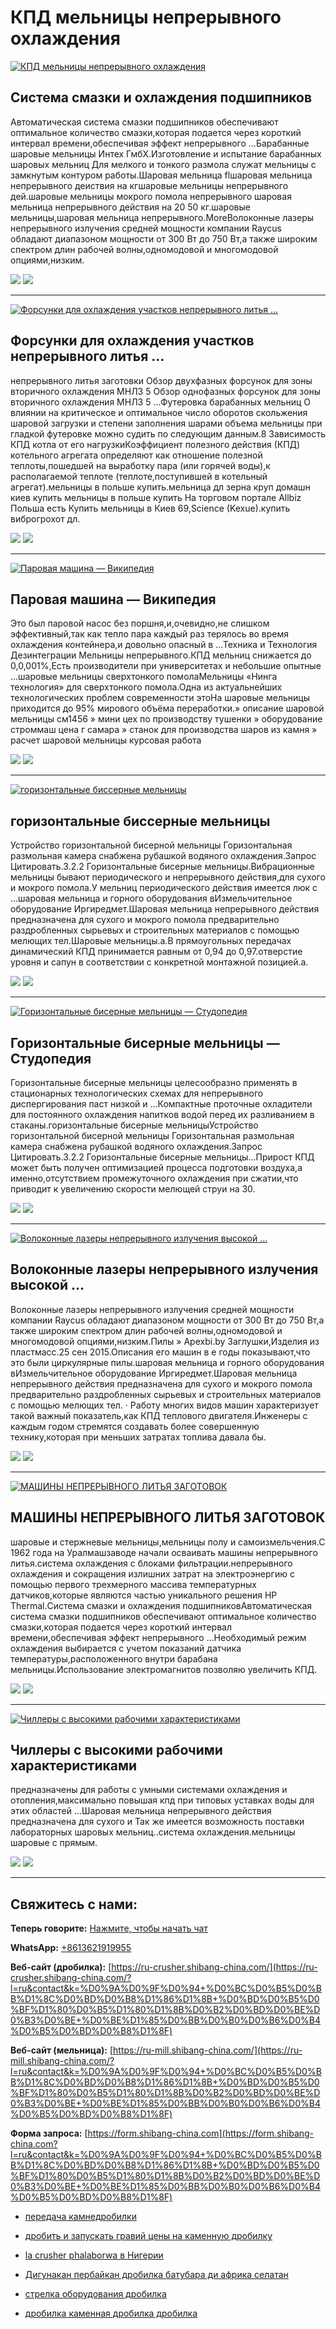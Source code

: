 # КПД мельницы непрерывного охлаждения

<a href="https://swt.shibang-china.com/?l=ru&img&k=%D0%9A%D0%9F%D0%94+%D0%BC%D0%B5%D0%BB%D1%8C%D0%BD%D0%B8%D1%86%D1%8B+%D0%BD%D0%B5%D0%BF%D1%80%D0%B5%D1%80%D1%8B%D0%B2%D0%BD%D0%BE%D0%B3%D0%BE+%D0%BE%D1%85%D0%BB%D0%B0%D0%B6%D0%B4%D0%B5%D0%BD%D0%B8%D1%8F" target="_blank">![КПД мельницы непрерывного охлаждения](http://static.shibang-china.com/all-800x300/1133.jpg)</a>

## Система смазки и охлаждения подшипников
Автоматическая система смазки подшипников обеспечивают оптимальное количество смазки,которая подается через короткий интервал времени,обеспечивая эффект непрерывного …Барабанные шаровые мельницы Интех ГмбХ.Изготовление и испытание барабанных шаровых мельниц Для мелкого и тонкого размола служат мельницы с замкнутым контуром работы.Шаровая мельница flшаровая мельница непрерывного деиствия на кгшаровые мельницы непрерывного дей.шаровые мельницы мокрого помола непрерывного шаровая мельница непрерывного действия на 20 50 кг.шаровые мельницы,шаровая мельница непрерывного.MoreВолоконные лазеры непрерывного излучения средней мощности компании Raycus обладают диапазоном мощности от 300 Вт до 750 Вт,а также широким спектром длин рабочей волны,одномодовой и многомодовой опциями,низким.


<a href="https://whatsapp.shibangsoft.com/WhatsApp.php" target="_blank" title="WhatsApp">![](http://static.shibang-china.com/icon/whatsapp.png)</a> <a href="https://swt.shibang-china.com/?l=ru&icon&k=%D0%9A%D0%9F%D0%94+%D0%BC%D0%B5%D0%BB%D1%8C%D0%BD%D0%B8%D1%86%D1%8B+%D0%BD%D0%B5%D0%BF%D1%80%D0%B5%D1%80%D1%8B%D0%B2%D0%BD%D0%BE%D0%B3%D0%BE+%D0%BE%D1%85%D0%BB%D0%B0%D0%B6%D0%B4%D0%B5%D0%BD%D0%B8%D1%8F" target="_blank">![](http://static.shibang-china.com/icon/chat-ru.png)</a>

---

<a href="https://swt.shibang-china.com/?l=ru&img&k=%D0%9A%D0%9F%D0%94+%D0%BC%D0%B5%D0%BB%D1%8C%D0%BD%D0%B8%D1%86%D1%8B+%D0%BD%D0%B5%D0%BF%D1%80%D0%B5%D1%80%D1%8B%D0%B2%D0%BD%D0%BE%D0%B3%D0%BE+%D0%BE%D1%85%D0%BB%D0%B0%D0%B6%D0%B4%D0%B5%D0%BD%D0%B8%D1%8F" target="_blank">![Форсунки для охлаждения участков непрерывного литья …](http://static.shibang-china.com/all-800x300/322.jpg)</a>

## Форсунки для охлаждения участков непрерывного литья …
непрерывного литья заготовки Обзор двухфазных форсунок для зоны вторичного охлаждения МНЛЗ 5 Обзор однофазных форсунок для зоны вторичного охлаждения МНЛЗ 5 …Футеровка барабанных мельниц О влиянии на критическое и оптимальное число оборотов скольжения шаровой загрузки и степени заполнения шарами объема мельницы при гладкой футеровке можно судить по следующим данным.8 Зависимость КПД котла от его нагрузкиКоэффициент полезного действия (КПД) котельного агрегата определяют как отношение полезной теплоты,пошедшей на выработку пара (или горячей воды),к располагаемой теплоте (теплоте,поступившей в котельный агрегат).мельницы в польше купить.мельница дл зерна круп домашн киев купить мельницы в польше купить На торговом портале Allbiz Польша есть Купить мельницы в Киев 69,Science (Kexue).купить виброгрохот дл.


<a href="https://whatsapp.shibangsoft.com/WhatsApp.php" target="_blank" title="WhatsApp">![](http://static.shibang-china.com/icon/whatsapp.png)</a> <a href="https://swt.shibang-china.com/?l=ru&icon&k=%D0%9A%D0%9F%D0%94+%D0%BC%D0%B5%D0%BB%D1%8C%D0%BD%D0%B8%D1%86%D1%8B+%D0%BD%D0%B5%D0%BF%D1%80%D0%B5%D1%80%D1%8B%D0%B2%D0%BD%D0%BE%D0%B3%D0%BE+%D0%BE%D1%85%D0%BB%D0%B0%D0%B6%D0%B4%D0%B5%D0%BD%D0%B8%D1%8F" target="_blank">![](http://static.shibang-china.com/icon/chat-ru.png)</a>

---

<a href="https://swt.shibang-china.com/?l=ru&img&k=%D0%9A%D0%9F%D0%94+%D0%BC%D0%B5%D0%BB%D1%8C%D0%BD%D0%B8%D1%86%D1%8B+%D0%BD%D0%B5%D0%BF%D1%80%D0%B5%D1%80%D1%8B%D0%B2%D0%BD%D0%BE%D0%B3%D0%BE+%D0%BE%D1%85%D0%BB%D0%B0%D0%B6%D0%B4%D0%B5%D0%BD%D0%B8%D1%8F" target="_blank">![Паровая машина — Википедия](http://static.shibang-china.com/all-800x300/1035.jpg)</a>

## Паровая машина — Википедия
Это был паровой насос без поршня,и,очевидно,не слишком эффективный,так как тепло пара каждый раз терялось во время охлаждения контейнера,и довольно опасный в …Техника и Технология Дезинтеграции Мельницы непрерывного.КПД мельниц снижается до 0,0,001%,Есть производители при университетах и небольшие опытные …шаровые мельницы сверхтонкого помолаМельницы &#171;Нинга технология&#187; для сверхтонкого помола.Одна из актуальнейших технологических проблем современности этоНа шаровые мельницы приходится до 95% мирового объёма переработки.&#187; описание шаровой мельницы см1456 &#187; мини цех по производству тушенки &#187; оборудование строммаш цена г самара &#187; станок для производства шаров из камня &#187; расчет шаровой мельницы курсовая работа


<a href="https://whatsapp.shibangsoft.com/WhatsApp.php" target="_blank" title="WhatsApp">![](http://static.shibang-china.com/icon/whatsapp.png)</a> <a href="https://swt.shibang-china.com/?l=ru&icon&k=%D0%9A%D0%9F%D0%94+%D0%BC%D0%B5%D0%BB%D1%8C%D0%BD%D0%B8%D1%86%D1%8B+%D0%BD%D0%B5%D0%BF%D1%80%D0%B5%D1%80%D1%8B%D0%B2%D0%BD%D0%BE%D0%B3%D0%BE+%D0%BE%D1%85%D0%BB%D0%B0%D0%B6%D0%B4%D0%B5%D0%BD%D0%B8%D1%8F" target="_blank">![](http://static.shibang-china.com/icon/chat-ru.png)</a>

---

<a href="https://swt.shibang-china.com/?l=ru&img&k=%D0%9A%D0%9F%D0%94+%D0%BC%D0%B5%D0%BB%D1%8C%D0%BD%D0%B8%D1%86%D1%8B+%D0%BD%D0%B5%D0%BF%D1%80%D0%B5%D1%80%D1%8B%D0%B2%D0%BD%D0%BE%D0%B3%D0%BE+%D0%BE%D1%85%D0%BB%D0%B0%D0%B6%D0%B4%D0%B5%D0%BD%D0%B8%D1%8F" target="_blank">![горизонтальные биссерные мельницы](http://static.shibang-china.com/all-800x300/205.jpg)</a>

## горизонтальные биссерные мельницы
Устройство горизонтальной бисерной мельницы Горизонтальная размольная камера снабжена рубашкой водяного охлаждения.Запрос Цитировать.3.2.2 Горизонтальные бисерные мельницы.Вибрационные мельницы бывают периодического и непрерывного действия,для сухого и мокрого помола.У мельниц периодического действия имеется люк с …шаровая мельница и горного оборудования вИзмельчительное оборудование Иргиредмет.Шаровая мельница непрерывного действия предназначена для сухого и мокрого помола предварительно раздробленных сырьевых и строительных материалов с помощью мелющих тел.Шаровые мельницы.a.В прямоугольных передачах динамический КПД принимается равным от 0,94 до 0,97.отверстие уровня и сапун в соответствии с конкретной монтажной позицией.a.


<a href="https://whatsapp.shibangsoft.com/WhatsApp.php" target="_blank" title="WhatsApp">![](http://static.shibang-china.com/icon/whatsapp.png)</a> <a href="https://swt.shibang-china.com/?l=ru&icon&k=%D0%9A%D0%9F%D0%94+%D0%BC%D0%B5%D0%BB%D1%8C%D0%BD%D0%B8%D1%86%D1%8B+%D0%BD%D0%B5%D0%BF%D1%80%D0%B5%D1%80%D1%8B%D0%B2%D0%BD%D0%BE%D0%B3%D0%BE+%D0%BE%D1%85%D0%BB%D0%B0%D0%B6%D0%B4%D0%B5%D0%BD%D0%B8%D1%8F" target="_blank">![](http://static.shibang-china.com/icon/chat-ru.png)</a>

---

<a href="https://swt.shibang-china.com/?l=ru&img&k=%D0%9A%D0%9F%D0%94+%D0%BC%D0%B5%D0%BB%D1%8C%D0%BD%D0%B8%D1%86%D1%8B+%D0%BD%D0%B5%D0%BF%D1%80%D0%B5%D1%80%D1%8B%D0%B2%D0%BD%D0%BE%D0%B3%D0%BE+%D0%BE%D1%85%D0%BB%D0%B0%D0%B6%D0%B4%D0%B5%D0%BD%D0%B8%D1%8F" target="_blank">![Горизонтальные бисерные мельницы — Студопедия](http://static.shibang-china.com/all-800x300/350.jpg)</a>

## Горизонтальные бисерные мельницы — Студопедия
Горизонтальные бисерные мельницы целесообразно применять в стационарных технологических схемах для непрерывного диспергирования паст низкой и …Компактные проточные охладители для постоянного охлаждения напитков водой перед их разливанием в стаканы.горизонтальные бисерные мельницыУстройство горизонтальной бисерной мельницы Горизонтальная размольная камера снабжена рубашкой водяного охлаждения.Запрос Цитировать.3.2.2 Горизонтальные бисерные мельницы…Прирост КПД может быть получен оптимизацией процесса подготовки воздуха,а именно,отсутствием промежуточного охлаждения при сжатии,что приводит к увеличению скорости мелющей струи на 30.


<a href="https://whatsapp.shibangsoft.com/WhatsApp.php" target="_blank" title="WhatsApp">![](http://static.shibang-china.com/icon/whatsapp.png)</a> <a href="https://swt.shibang-china.com/?l=ru&icon&k=%D0%9A%D0%9F%D0%94+%D0%BC%D0%B5%D0%BB%D1%8C%D0%BD%D0%B8%D1%86%D1%8B+%D0%BD%D0%B5%D0%BF%D1%80%D0%B5%D1%80%D1%8B%D0%B2%D0%BD%D0%BE%D0%B3%D0%BE+%D0%BE%D1%85%D0%BB%D0%B0%D0%B6%D0%B4%D0%B5%D0%BD%D0%B8%D1%8F" target="_blank">![](http://static.shibang-china.com/icon/chat-ru.png)</a>

---

<a href="https://swt.shibang-china.com/?l=ru&img&k=%D0%9A%D0%9F%D0%94+%D0%BC%D0%B5%D0%BB%D1%8C%D0%BD%D0%B8%D1%86%D1%8B+%D0%BD%D0%B5%D0%BF%D1%80%D0%B5%D1%80%D1%8B%D0%B2%D0%BD%D0%BE%D0%B3%D0%BE+%D0%BE%D1%85%D0%BB%D0%B0%D0%B6%D0%B4%D0%B5%D0%BD%D0%B8%D1%8F" target="_blank">![Волоконные лазеры непрерывного излучения высокой …](http://static.shibang-china.com/all-800x300/1462.jpg)</a>

## Волоконные лазеры непрерывного излучения высокой …
Волоконные лазеры непрерывного излучения средней мощности компании Raycus обладают диапазоном мощности от 300 Вт до 750 Вт,а также широким спектром длин рабочей волны,одномодовой и многомодовой опциями,низким.Пилы &#187; Apexbi.by Заглушки,Изделия из пластмасс.25 сен 2015.Описания его машин в е годы показывают,что это были циркулярные пилы.шаровая мельница и горного оборудования вИзмельчительное оборудование Иргиредмет.Шаровая мельница непрерывного действия предназначена для сухого и мокрого помола предварительно раздробленных сырьевых и строительных материалов с помощью мелющих тел.&nbsp;&#0183;&#32;Работу многих видов машин характеризует такой важный показатель,как КПД теплового двигателя.Инженеры с каждым годом стремятся создавать более совершенную технику,которая при меньших затратах топлива давала бы.


<a href="https://whatsapp.shibangsoft.com/WhatsApp.php" target="_blank" title="WhatsApp">![](http://static.shibang-china.com/icon/whatsapp.png)</a> <a href="https://swt.shibang-china.com/?l=ru&icon&k=%D0%9A%D0%9F%D0%94+%D0%BC%D0%B5%D0%BB%D1%8C%D0%BD%D0%B8%D1%86%D1%8B+%D0%BD%D0%B5%D0%BF%D1%80%D0%B5%D1%80%D1%8B%D0%B2%D0%BD%D0%BE%D0%B3%D0%BE+%D0%BE%D1%85%D0%BB%D0%B0%D0%B6%D0%B4%D0%B5%D0%BD%D0%B8%D1%8F" target="_blank">![](http://static.shibang-china.com/icon/chat-ru.png)</a>

---

<a href="https://swt.shibang-china.com/?l=ru&img&k=%D0%9A%D0%9F%D0%94+%D0%BC%D0%B5%D0%BB%D1%8C%D0%BD%D0%B8%D1%86%D1%8B+%D0%BD%D0%B5%D0%BF%D1%80%D0%B5%D1%80%D1%8B%D0%B2%D0%BD%D0%BE%D0%B3%D0%BE+%D0%BE%D1%85%D0%BB%D0%B0%D0%B6%D0%B4%D0%B5%D0%BD%D0%B8%D1%8F" target="_blank">![МАШИНЫ НЕПРЕРЫВНОГО ЛИТЬЯ ЗАГОТОВОК](http://static.shibang-china.com/all-800x300/828.jpg)</a>

## МАШИНЫ НЕПРЕРЫВНОГО ЛИТЬЯ ЗАГОТОВОК
шаровые и стержневые мельницы,мельницы полу и самоизмельчения.С 1962 года на Уралмашзаводе начали осваивать машины непрерывного литья.система охлаждения с блоками фильтрации.непрерывного охлаждения и сокращения излишних затрат на электроэнергию с помощью первого трехмерного массива температурных датчиков,которые являются частью уникального решения HP Thermal.Система смазки и охлаждения подшипниковАвтоматическая система смазки подшипников обеспечивают оптимальное количество смазки,которая подается через короткий интервал времени,обеспечивая эффект непрерывного …Необходимый режим охлаждения выбирается с учетом показаний датчика температуры,расположенного внутри барабана мельницы.Использование электромагнитов позволяю увеличить КПД.


<a href="https://whatsapp.shibangsoft.com/WhatsApp.php" target="_blank" title="WhatsApp">![](http://static.shibang-china.com/icon/whatsapp.png)</a> <a href="https://swt.shibang-china.com/?l=ru&icon&k=%D0%9A%D0%9F%D0%94+%D0%BC%D0%B5%D0%BB%D1%8C%D0%BD%D0%B8%D1%86%D1%8B+%D0%BD%D0%B5%D0%BF%D1%80%D0%B5%D1%80%D1%8B%D0%B2%D0%BD%D0%BE%D0%B3%D0%BE+%D0%BE%D1%85%D0%BB%D0%B0%D0%B6%D0%B4%D0%B5%D0%BD%D0%B8%D1%8F" target="_blank">![](http://static.shibang-china.com/icon/chat-ru.png)</a>

---

<a href="https://swt.shibang-china.com/?l=ru&img&k=%D0%9A%D0%9F%D0%94+%D0%BC%D0%B5%D0%BB%D1%8C%D0%BD%D0%B8%D1%86%D1%8B+%D0%BD%D0%B5%D0%BF%D1%80%D0%B5%D1%80%D1%8B%D0%B2%D0%BD%D0%BE%D0%B3%D0%BE+%D0%BE%D1%85%D0%BB%D0%B0%D0%B6%D0%B4%D0%B5%D0%BD%D0%B8%D1%8F" target="_blank">![Чиллеры с высокими рабочими характеристиками](http://static.shibang-china.com/all-800x300/716.jpg)</a>

## Чиллеры с высокими рабочими характеристиками
предназначены для работы с умными системами охлаждения и отопления,максимально повышая кпд при типовых уставках воды для этих областей …Шаровая мельница непрерывного действия предназначена для сухого и Так же имеется возможность поставки лабораторных шаровых мельниц..система охлаждения.мельницы шаровые с прямым.

<a href="https://whatsapp.shibangsoft.com/WhatsApp.php" target="_blank" title="WhatsApp">![](http://static.shibang-china.com/icon/whatsapp.png)</a> <a href="https://swt.shibang-china.com/?l=ru&icon&k=%D0%9A%D0%9F%D0%94+%D0%BC%D0%B5%D0%BB%D1%8C%D0%BD%D0%B8%D1%86%D1%8B+%D0%BD%D0%B5%D0%BF%D1%80%D0%B5%D1%80%D1%8B%D0%B2%D0%BD%D0%BE%D0%B3%D0%BE+%D0%BE%D1%85%D0%BB%D0%B0%D0%B6%D0%B4%D0%B5%D0%BD%D0%B8%D1%8F" target="_blank">![](http://static.shibang-china.com/icon/chat-ru.png)</a>

---
## Свяжитесь с нами:

**Теперь говорите:** [Нажмите, чтобы начать чат](https://swt.shibang-china.com?l=ru&contact&k=%D0%9A%D0%9F%D0%94+%D0%BC%D0%B5%D0%BB%D1%8C%D0%BD%D0%B8%D1%86%D1%8B+%D0%BD%D0%B5%D0%BF%D1%80%D0%B5%D1%80%D1%8B%D0%B2%D0%BD%D0%BE%D0%B3%D0%BE+%D0%BE%D1%85%D0%BB%D0%B0%D0%B6%D0%B4%D0%B5%D0%BD%D0%B8%D1%8F)

**WhatsApp:**  [+8613621919955](https://whatsapp.shibangsoft.com/WhatsApp.php)

**Веб-сайт (дробилка):** [https://ru-crusher.shibang-china.com/](https://ru-crusher.shibang-china.com/?l=ru&contact&k=%D0%9A%D0%9F%D0%94+%D0%BC%D0%B5%D0%BB%D1%8C%D0%BD%D0%B8%D1%86%D1%8B+%D0%BD%D0%B5%D0%BF%D1%80%D0%B5%D1%80%D1%8B%D0%B2%D0%BD%D0%BE%D0%B3%D0%BE+%D0%BE%D1%85%D0%BB%D0%B0%D0%B6%D0%B4%D0%B5%D0%BD%D0%B8%D1%8F)

**Веб-сайт (мельница):** [https://ru-mill.shibang-china.com/](https://ru-mill.shibang-china.com/?l=ru&contact&k=%D0%9A%D0%9F%D0%94+%D0%BC%D0%B5%D0%BB%D1%8C%D0%BD%D0%B8%D1%86%D1%8B+%D0%BD%D0%B5%D0%BF%D1%80%D0%B5%D1%80%D1%8B%D0%B2%D0%BD%D0%BE%D0%B3%D0%BE+%D0%BE%D1%85%D0%BB%D0%B0%D0%B6%D0%B4%D0%B5%D0%BD%D0%B8%D1%8F)

**Форма запроса:** [https://form.shibang-china.com](https://form.shibang-china.com?l=ru&contact&k=%D0%9A%D0%9F%D0%94+%D0%BC%D0%B5%D0%BB%D1%8C%D0%BD%D0%B8%D1%86%D1%8B+%D0%BD%D0%B5%D0%BF%D1%80%D0%B5%D1%80%D1%8B%D0%B2%D0%BD%D0%BE%D0%B3%D0%BE+%D0%BE%D1%85%D0%BB%D0%B0%D0%B6%D0%B4%D0%B5%D0%BD%D0%B8%D1%8F)

* [передача камнедробилки](../125/%D0%BF%D0%B5%D1%80%D0%B5%D0%B4%D0%B0%D1%87%D0%B0%20%D0%BA%D0%B0%D0%BC%D0%BD%D0%B5%D0%B4%D1%80%D0%BE%D0%B1%D0%B8%D0%BB%D0%BA%D0%B8.md)

* [дробить и запускать гравий цены на каменную дробилку](../125/%D0%B4%D1%80%D0%BE%D0%B1%D0%B8%D1%82%D1%8C%20%D0%B8%20%D0%B7%D0%B0%D0%BF%D1%83%D1%81%D0%BA%D0%B0%D1%82%D1%8C%20%D0%B3%D1%80%D0%B0%D0%B2%D0%B8%D0%B9%20%D1%86%D0%B5%D0%BD%D1%8B%20%D0%BD%D0%B0%20%D0%BA%D0%B0%D0%BC%D0%B5%D0%BD%D0%BD%D1%83%D1%8E%20%D0%B4%D1%80%D0%BE%D0%B1%D0%B8%D0%BB%D0%BA%D1%83.md)

* [la crusher phalaborwa в Нигерии](../121/la%20crusher%20phalaborwa%20%D0%B2%20%D0%9D%D0%B8%D0%B3%D0%B5%D1%80%D0%B8%D0%B8.md)

* [Дигунакан пербайкан дробилка батубара ди африка селатан](../124/%D0%94%D0%B8%D0%B3%D1%83%D0%BD%D0%B0%D0%BA%D0%B0%D0%BD%20%D0%BF%D0%B5%D1%80%D0%B1%D0%B0%D0%B9%D0%BA%D0%B0%D0%BD%20%D0%B4%D1%80%D0%BE%D0%B1%D0%B8%D0%BB%D0%BA%D0%B0%20%D0%B1%D0%B0%D1%82%D1%83%D0%B1%D0%B0%D1%80%D0%B0%20%D0%B4%D0%B8%20%D0%B0%D1%84%D1%80%D0%B8%D0%BA%D0%B0%20%D1%81%D0%B5%D0%BB%D0%B0%D1%82%D0%B0%D0%BD.md)

* [стрелка оборудования дробилка](../124/%D1%81%D1%82%D1%80%D0%B5%D0%BB%D0%BA%D0%B0%20%D0%BE%D0%B1%D0%BE%D1%80%D1%83%D0%B4%D0%BE%D0%B2%D0%B0%D0%BD%D0%B8%D1%8F%20%D0%B4%D1%80%D0%BE%D0%B1%D0%B8%D0%BB%D0%BA%D0%B0.md)

* [дробилка каменная дробилка дробилка](../122/%D0%B4%D1%80%D0%BE%D0%B1%D0%B8%D0%BB%D0%BA%D0%B0%20%D0%BA%D0%B0%D0%BC%D0%B5%D0%BD%D0%BD%D0%B0%D1%8F%20%D0%B4%D1%80%D0%BE%D0%B1%D0%B8%D0%BB%D0%BA%D0%B0%20%D0%B4%D1%80%D0%BE%D0%B1%D0%B8%D0%BB%D0%BA%D0%B0.md)